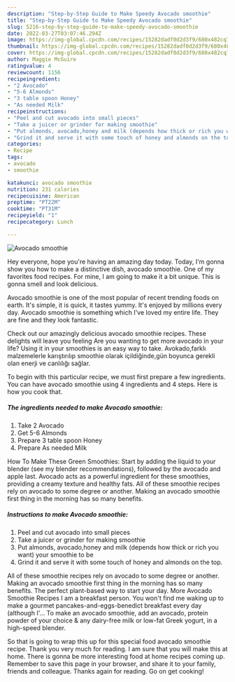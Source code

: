 ```yaml
---
description: "Step-by-Step Guide to Make Speedy Avocado smoothie"
title: "Step-by-Step Guide to Make Speedy Avocado smoothie"
slug: 5216-step-by-step-guide-to-make-speedy-avocado-smoothie
date: 2022-03-27T03:07:46.294Z
image: https://img-global.cpcdn.com/recipes/15282dadf0d2d3f9/680x482cq70/avocado-smoothie-recipe-main-photo.jpg
thumbnail: https://img-global.cpcdn.com/recipes/15282dadf0d2d3f9/680x482cq70/avocado-smoothie-recipe-main-photo.jpg
cover: https://img-global.cpcdn.com/recipes/15282dadf0d2d3f9/680x482cq70/avocado-smoothie-recipe-main-photo.jpg
author: Maggie McGuire
ratingvalue: 4
reviewcount: 1156
recipeingredient:
- "2 Avocado"
- "5-6 Almonds"
- "3 table spoon Honey"
- "As needed Milk"
recipeinstructions:
- "Peel and cut avocado into small pieces"
- "Take a juicer or grinder for making smoothie"
- "Put almonds, avocado,honey and milk (depends how thick or rich you want) your smoothie to be"
- "Grind it and serve it with some touch of honey and almonds on the top."
categories:
- Recipe
tags:
- avocado
- smoothie

katakunci: avocado smoothie 
nutrition: 231 calories
recipecuisine: American
preptime: "PT22M"
cooktime: "PT31M"
recipeyield: "1"
recipecategory: Lunch

---
```



![Avocado smoothie](https://img-global.cpcdn.com/recipes/15282dadf0d2d3f9/680x482cq70/avocado-smoothie-recipe-main-photo.jpg)

Hey everyone, hope you're having an amazing day today. Today, I'm gonna show you how to make a distinctive dish, avocado smoothie. One of my favorites food recipes. For mine, I am going to make it a bit unique. This is gonna smell and look delicious.

Avocado smoothie is one of the most popular of recent trending foods on earth. It's simple, it is quick, it tastes yummy. It's enjoyed by millions every day. Avocado smoothie is something which I've loved my entire life. They are fine and they look fantastic.

Check out our amazingly delicious avocado smoothie recipes. These delights will leave you feeling Are you wanting to get more avocado in your life? Using it in your smoothies is an easy way to take. Avokado,farklı malzemelerle karıştırılıp smoothie olarak içildiğinde,gün boyunca gerekli olan enerji ve canlılığı sağlar.


To begin with this particular recipe, we must first prepare a few ingredients. You can have avocado smoothie using 4 ingredients and 4 steps. Here is how you cook that.

<!--inarticleads1-->

##### The ingredients needed to make Avocado smoothie:

1. Take 2 Avocado
1. Get 5-6 Almonds
1. Prepare 3 table spoon Honey
1. Prepare As needed Milk


How To Make These Green Smoothies: Start by adding the liquid to your blender (see my blender recommendations), followed by the avocado and apple last. Avocado acts as a powerful ingredient for these smoothies, providing a creamy texture and healthy fats. All of these smoothie recipes rely on avocado to some degree or another. Making an avocado smoothie first thing in the morning has so many benefits. 

<!--inarticleads2-->

##### Instructions to make Avocado smoothie:

1. Peel and cut avocado into small pieces
1. Take a juicer or grinder for making smoothie
1. Put almonds, avocado,honey and milk (depends how thick or rich you want) your smoothie to be
1. Grind it and serve it with some touch of honey and almonds on the top.


All of these smoothie recipes rely on avocado to some degree or another. Making an avocado smoothie first thing in the morning has so many benefits. The perfect plant-based way to start your day. More Avocado Smoothie Recipes I am a breakfast person. You won&#39;t find me waking up to make a gourmet pancakes-and-eggs-benedict breakfast every day (although I&#39;… To make an avocado smoothie, add an avocado, protein powder of your choice &amp; any dairy-free milk or low-fat Greek yogurt, in a high-speed blender. 

So that is going to wrap this up for this special food avocado smoothie recipe. Thank you very much for reading. I am sure that you will make this at home. There is gonna be more interesting food at home recipes coming up. Remember to save this page in your browser, and share it to your family, friends and colleague. Thanks again for reading. Go on get cooking!
